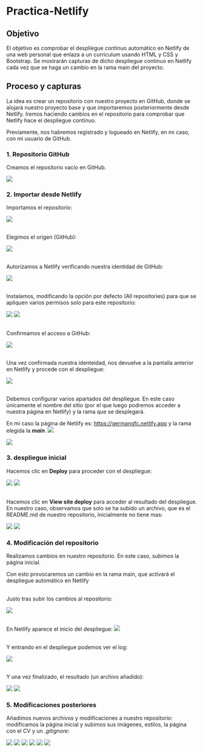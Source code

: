 # Practica-Netlify
## Objetivo
El objetivo es comprobar el despliegue continuo automático en Netlify de una web personal que enlaza a un curriculum usando HTML y CSS y Bootstrap. 
Se mostrarán capturas de dicho despliegue continuo en Netlify cada vez que se haga un cambio en la rama main del proyecto.

## Proceso y capturas
La idea es crear un repositorio con nuestro proyecto en GitHub, donde se alojará nuestro proyecto base y que importaremos posteriormente desde Netlify.
Iremos haciendo cambios en el repositorio para comprobar que Netlify hace el despliegue continuo.

Previamente, nos habremos registrado y logueado en Netlify, en mi caso, con mi usuario de GitHub.
### 1. Repositorio GitHub
Creamos el repositorio vacío en GitHub.  

<img src="./capturas/01.png" max-width="80%">

### 2. Importar desde Netlify
Importamos el repositorio:  

<img src="./capturas/02.png" max-width="80%">  

\
Elegimos el origen (GitHub):

<img src="./capturas/03.png" max-width="80%">

\
Autorizamos a Netlify verificando nuestra identidad de GitHub:

<img src="./capturas/04.png" max-width="80%">

\
Instalamos, modificando la opción por defecto (All repositories) para
que se apliquen varios permisos solo para este repositorio:

<img src="./capturas/05.png" max-width="80%">  
<img src="./capturas/06.png" max-width="80%">  

\
Confirmamos el acceso a GitHub:

<img src="./capturas/07.png" max-width="80%">

\
Una vez confirmada nuestra identeidad, nos devuelve a la pantalla anterior en Netlify y procede con el despliegue:

<img src="./capturas/08.png" max-width="80%">

\
Debemos configurar varios apartados del despliegue. En este caso únicamente
el nombre del sitio (por el que luego podremos acceder a nuestra página en Netlify) y la rama que se desplegará.

En mi caso la página de Netlify es: https://germangfc.netlify.app y la rama elegida la ***main***.
<img src="./capturas/09ok.png" max-width="80%">

<img src="./capturas/10.png" max-width="80%">

### 3. despliegue inicial

Hacemos clic en **Deploy** para proceder con el despliegue:

<img src="./capturas/11.png" max-width="80%">
<img src="./capturas/12.png" max-width="80%">

\
Hacemos clic en **View site deploy** para acceder al resultado del despliegue.
En nuestro caso, observamos que solo se ha subido un archivo, que es el README.md
de nuestro repositorio, inicialmente no tiene mas:

<img src="./capturas/13.png" max-width="80%">
<img src="./capturas/14.png" max-width="80%">


### 4. Modificación del repositorio

Realizamos cambios en nuestro repositorio. En este caso, subimos la página inicial.

Con esto provocaremos un cambio en la rama main, que activará el despliegue automático en Netlify

\
Justo tras subir los cambios al repositorio: 

<img src="./capturas/15.png" max-width="80%">

\
En Netlify aparece el inicio del despliegue: 
<img src="./capturas/16.png" max-width="80%">

\
Y entrando en el despliegue podemos ver el log:

<img src="./capturas/17.png" max-width="80%">

\
Y una vez finalizado, el resultado (un archivo añadido):

<img src="./capturas/18.png" max-width="80%">
<img src="./capturas/19.png" max-width="80%">

### 5. Modificaciones posteriores

Añadimos nuevos archivos y modificaciones a nuestro repositorio: modificamos la página inicial 
y subimos sus imágenes, estilos, la página con el CV y un *.gitignore*:

<img src="./capturas/21.png" max-width="80%">
<img src="./capturas/22.png" max-width="80%">


<img src="./capturas/23.png" max-width="80%">
<img src="./capturas/24.png" max-width="80%">
<img src="./capturas/25.png" max-width="80%">
<img src="./capturas/26.png" max-width="80%">


